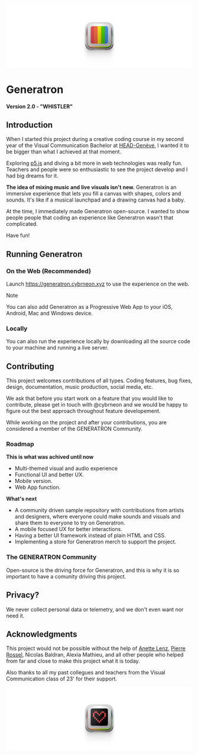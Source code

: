 ![GENERATRON 2.0](/assets/img/github/github_hero.png)

# Generatron
#### Version 2.0 - "WHISTLER"

## Introduction
When I started this project during a creative coding course in my second year of the Visual Communication Bachelor at [HEAD-Genève](https://www.hesge.ch/head/), I wanted it to be bigger than what I achieved at that moment.

Exploring [p5.js](https://p5js.org/) and diving a bit more in web technologies was really fun. Teachers and people were so enthusiastic to see the project develop and I had big dreams for it.

**The idea of mixing music and live visuals isn't new.** Generatron is an immersive experience that lets you fill a canvas with shapes, colors and sounds. It's like if a musical launchpad and a drawing canvas had a baby.

At the time, I immediately made Generatron open-source. I wanted to show people people that coding an experience like Generatron wasn't that complicated.

Have fun!

## Running Generatron
### On the Web (Recommended)
Launch https://generatron.cybrneon.xyz to use the experience on the web.

> [!NOTE]  
> You can also add Generatron as a Progressive Web App to your iOS, Android, Mac and Windows device.

### Locally
You can also run the experience locally by downloading all the source code to your machine and running a live server.

## Contributing
This project welcomes contributions of all types. Coding features, bug fixes, design, documentation, music production, social media, etc.

We ask that before you start work on a feature that you would like to contribute, please get in touch with @cybrneon and we would be happy to figure out the best approach throughout feature developement.

While working on the project and after your contributions, you are considered a member of the GENERATRON Community.

### Roadmap
**This is what was achived until now**
- Multi-themed visual and audio experience
- Functional UI and better UX.
- Mobile version.
- Web App function.

**What's next**
- A community driven sample repository with contributions from artists and designers, where everyone could make sounds and visuals and share them to everyone to try on Generatron.
- A mobile focused UX for better interactions.
- Having a better UI framework instead of plain HTML and CSS.
- Implementing a store for Generatron merch to support the project.

### The GENERATRON Community
Open-source is the driving force for Generatron, and this is why it is so important to have a comunity driving this project.

## Privacy?
We never collect personal data or telemetry, and we don't even want nor need it.

##  Acknowledgments
This project would not be possible without the help of [Anette Lenz](https://www.instagram.com/anettelenz/), [Pierre Rossel](https://www.instagram.com/pierre.rossel/?hl=en), Nicolas Baldran, Alexia Mathieu, and all other people who helped from far and close to make this project what it is today.

Also thanks to all my past collegues and teachers from the Visual Communication class of 23' for their support.

![](/assets/img/github/github_hero-love.png)